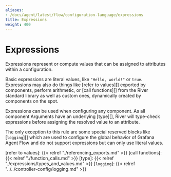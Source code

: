 ```yaml
---
aliases:
- /docs/agent/latest/flow/configuration-language/expressions
title: Expressions
weight: 400
---
```


# Expressions

Expressions represent or compute values that can be assigned to attributes
within a configuration.

Basic expressions are literal values, like `"Hello, world!"` or `true`.
Expressions may also do things like [refer to values][] exported by components,
perform arithmetic, or [call functions][] from the River standard library as
well as custom ones, dynamically created by components on the spot.

Expressions can be used when configuring any component. As all component
Arguments have an underlying [type][], River will type-check expressions before
assigning the resolved value to an attribute. 

The only exception to this rule are some special reserved blocks like
[`logging`][] which are used to configure the global behavior of Grafana Agent
Flow and do not support expressions but can only use literal values.

[refer to values]: {{< relref "./referencing_exports.md" >}}
[call functions]: {{< relref "./function_calls.md" >}}
[type]: {{< relref "./expressions/types_and_values.md" >}}
[`logging`]: {{< relref "../../controller-config/logging.md" >}}

